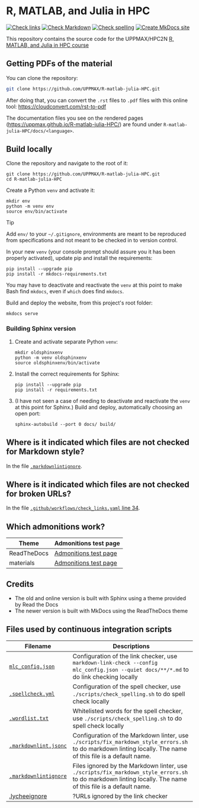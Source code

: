 # R, MATLAB, and Julia in HPC

[![Check links](https://github.com/UPPMAX/R-matlab-julia-HPC/actions/workflows/check_links.yaml/badge.svg?branch=main)](https://github.com/UPPMAX/R-matlab-julia-HPC/actions/workflows/check_links.yaml)
[![Check Markdown](https://github.com/UPPMAX/R-matlab-julia-HPC/actions/workflows/check_markdown.yaml/badge.svg?branch=main)](https://github.com/UPPMAX/R-matlab-julia-HPC/actions/workflows/check_markdown.yaml)
[![Check spelling](https://github.com/UPPMAX/R-matlab-julia-HPC/actions/workflows/check_spelling.yaml/badge.svg?branch=main)](https://github.com/UPPMAX/R-matlab-julia-HPC/actions/workflows/check_spelling.yaml)
[![Create MkDocs site](https://github.com/UPPMAX/R-matlab-julia-HPC/actions/workflows/create_mkdocs_website.yaml/badge.svg?branch=main)](https://github.com/UPPMAX/R-matlab-julia-HPC/actions/workflows/create_mkdocs_website.yaml)

This repository contains the source code for the UPPMAX/HPC2N
[R, MATLAB, and Julia in HPC course](https://uppmax.github.io/R-matlab-julia-HPC/)

## Getting PDFs of the material

You can clone the repository:

```bash
git clone https://github.com/UPPMAX/R-matlab-julia-HPC.git
```

After doing that, you can convert the `.rst` files to `.pdf` files
with this online tool: <https://cloudconvert.com/rst-to-pdf>

The documentation files you see on the rendered pages
(<https://uppmax.github.io/R-matlab-julia-HPC/>)
are found under `R-matlab-julia-HPC/docs/<language>`.

## Build locally

Clone the repository and navigate to the root of it:

```console
git clone https://github.com/UPPMAX/R-matlab-julia-HPC.git
cd R-matlab-julia-HPC
```

Create a Python `venv` and activate it:

```console
mkdir env
python -m venv env
source env/bin/activate
```

> [!TIP]
> Add `env/` to your `~/.gitignore`, environments are meant to be reproduced from
> specifications and not meant to be checked in to version control.

In your new `venv`
(your console prompt should assure you it has been properly activated),
update pip and install the requirements:

```console
pip install --upgrade pip
pip install -r mkdocs-requirements.txt
```

You may have to deactivate and reactivate the `venv`
at this point to make Bash find
`mkdocs`, even if `which` does find `mkdocs`.

Build and deploy the website, from this project's root folder:

```console
mkdocs serve
```

### Building Sphinx version

1. Create and activate separate Python `venv`:

    ```console
    mkdir oldsphinxenv
    python -m venv oldsphinxenv
    source oldsphinxenv/bin/activate
    ```

1. Install the correct requirements for Sphinx:

    ```console
    pip install --upgrade pip
    pip install -r requirements.txt
    ```

1. (I have not seen a case of needing to deactivate and reactivate the `venv` at
   this point for Sphinx.) Build and deploy, automatically choosing an open
   port:

    ```console
    sphinx-autobuild --port 0 docs/ build/
    ```

## Where is it indicated which files are not checked for Markdown style?

In the file [`.markdownlintignore`](.markdownlintignore).

## Where is it indicated which files are not checked for broken URLs?

In the file [`.github/workflows/check_links.yaml` line 34](.github/workflows/check_links.yaml#34).

## Which admonitions work?

<!-- markdownlint-disable MD013 --><!-- Tables cannot be split up over lines, hence will break 80 characters per line -->

Theme      |Admonitions test page
-----------|------------------------
ReadTheDocs|[Admonitions test page](https://uppmax.github.io/linux-command-line-201/misc/test_admonitions/)
materials  |[Admonitions test page](https://uppmax.github.io/naiss_intro_python/misc/test_admonitions/)

<!-- markdownlint-enable MD013 -->

## Credits

- The old and online version is built with Sphinx
  using a theme provided by Read the Docs
- The newer version is built with MkDocs
  using the ReadTheDocs theme

## Files used by continuous integration scripts

<!-- markdownlint-disable MD013 --><!-- Tables cannot be split up over lines, hence will break 80 characters per line -->

Filename                                    |Descriptions
--------------------------------------------|------------------------------------------------------------------------------------------------------
[`mlc_config.json`](mlc_config.json)        |Configuration of the link checker, use `markdown-link-check --config mlc_config.json --quiet docs/**/*.md` to do link checking locally
[`.spellcheck.yml`](.spellcheck.yml)        | Configuration of the spell checker, use `./scripts/check_spelling.sh` to do spell check locally
[`.wordlist.txt`](.wordlist.txt)            | Whitelisted words for the spell checker, use `./scripts/check_spelling.sh` to do spell check locally
[`.markdownlint.jsonc`](.markdownlint.jsonc)|Configuration of the Markdown linter, use `./scripts/fix_markdown_style_errors.sh` to do markdown linting locally. The name of this file is a default name.
[`.markdownlintignore`](.markdownlintignore)|Files ignored by the Markdown linter, use `./scripts/fix_markdown_style_errors.sh` to do markdown linting locally. The name of this file is a default name.
[.lycheeignore](.lycheeignore)              |?URLs ignored by the link checker

<!-- markdownlint-enable MD013 -->
